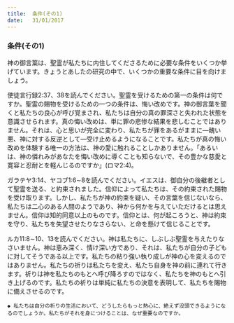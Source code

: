 ```yaml
---
title:  条件(その1)
date:   31/01/2017
---
```


### 条件(その1)

神の御言葉は、聖霊が私たちに内住してくださるために必要な条件をいくつか挙げています。きょうとあしたの研究の中で、いくつかの重要な条件に目を向けましょう。

使徒言行録2:37、38を読んでください。聖霊を受けるための第一の条件は何ですか。聖霊の賜物を受けるための一つの条件は、悔い改めです。神の御言葉を聞くと私たちの良心が呼び覚まされ、私たちは自分の真の罪深さと失われた状態を意識させられます。真の悔い改めは、単に罪の悲惨な結果を悲しむことではありません。それは、心と思いが完全に変わり、私たちが罪をあるがままに―醜い悪、神に対する反逆として―受け止めるようになることです。私たちが真の悔い改めを体験する唯一の方法は、神の愛に触れることしかありません。「あるいは、神の憐れみがあなたを悔い改めに導くことも知らないで、その豊かな慈愛と寛容と忍耐とを軽んじるのですか」(ロマ2:4)。

ガラテヤ3:14、ヤコブ1:6∼8を読んでください。イエスは、御自分の後継者として聖霊を送る、と約束されました。信仰によって私たちは、その約束された賜物を受け取ります。しかし、私たちが神の約束を疑い、その言葉を信じないなら、私たちは二心のある人間のようであり、神から何かを与えていただけるとは思えません。信仰は知的同意以上のものです。信仰とは、何が起ころうと、神は約束を守り、私たちを失望させたりなさらない、と命を懸けて信じることです。

ルカ11:8∼10、13を読んでください。神は私たちに、しぶしぶ聖霊を与えたりなさいません。神は恵み深く、情け深い方であり、それは、私たちが自分の子どもに対してそうである以上です。私たちの粘り強い執り成しが神の心を変えるのではありません。私たちの祈りは私たちを変え、私たち自身を神の前に連れて行きます。祈りは神を私たちのもとへ呼び降ろすのではなく、私たちを神のもとへ引き上げるのです。私たちの祈りは単純に私たちの決意を表明して、私たちを賜物に備えさせるのです。

`◆ 私たちは自分の祈りの生活において、どうしたらもっと熱心に、絶えず没頭できるようになるのでしょうか。私たちがそれを身につけることは、なぜ重要なのですか。`
